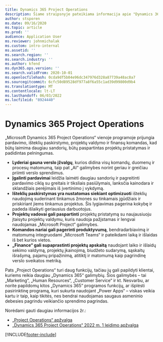 ```yaml
---
title: Dynamics 365 Project Operations
description: Šiame straipsnyje pateikiama informacija apie "Dynamics 365 Project" operacijas.
author: stsporen
ms.date: 09/16/2020
ms.topic: article
ms.prod: ''
audience: Application User
ms.reviewer: johnmichalak
ms.custom: intro-internal
ms.assetid: ''
ms.search.region: ''
ms.search.industry: ''
ms.author: kfend
ms.dyn365.ops.version: ''
ms.search.validFrom: 2020-10-01
ms.openlocfilehash: 0cda9df5b04e96dc347976d328a87739a48ac8a7
ms.sourcegitcommit: 6cfc50d89528df977a8f6a55c1ad39d99800d9b4
ms.translationtype: MT
ms.contentlocale: lt-LT
ms.lasthandoff: 06/03/2022
ms.locfileid: "8924440"
---
```

# <a name="dynamics-365-project-operations"></a>Dynamics 365 Project Operations

„Microsoft Dynamics 365 Project Operations“ vienoje programoje prijungia pardavimo, išteklių paskirstymo, projektų valdymo ir finansų komandas, kad būtų laimima daugiau sandorių, būtų paspartintas projektų pristatymas ir padidintas pelningumas.

-   **Lyderiai gauna verslo įžvalgų**, kurios didina visų komandų, duomenų ir procesų matomumą, taip pat „AI“ galimybes norint geriau ir greičiau priimti verslo sprendimus.
-   **Įgalinti pardavimai** leidžia laimėti daugiau sandorių ir pagreitinti pardavimo ciklą su greitais ir tiksliais pasiūlymais, lanksčia kainodara ir sklandžiais perėjimais iš įvertinimo į vykdymą.
-   **Išteklių paskirstymas yra nustatomas siekiant optimizuoti** išteklių naudojimą suderinant tinkamus žmones su tinkamais įgūdžiais ir priskiriant jiems tinkamus projektus. Šis lygiavimas pagerina kokybę ir padeda išlaikyti geriausius darbuotojus.
-   **Projektų vadovai gali paspartinti** projektų pristatymą su naujausiuoju įtaisytu projektų valdymu, kuris naudoja pažįstamas ir lengvai naudojamas „Microsoft Project“ galimybes.
-   **Komandos nariai gali pagerinti produktyvumą**, bendradarbiavimą ir matomumą integruodami „Microsoft Teams“ ir pateikdami laiką ir išlaidas iš bet kurios vietos.
-   **„Finance“ gali supaprastinti projektų apskaitą** naudojant laiko ir išlaidų sekimo valdymą, projektų įkainojimą, biudžeto sudarymą, sąskaitų išrašymą, pajamų pripažinimą, atitiktį ir matomumą kaip pagrindinę verslo sveikatos metriką.

Pats „Project Operations“ turi daug funkcijų, tačiau jų gali papildyti klientai, kuriems reikia daugiau „Dynamics 365“ galimybių. Šios galimybės – tai „Marketing“, „Human Resources“, „Customer Service“ ir kt. Nesvarbu, ar norite papildomų kitos „Dynamics 365“ programos funkcijų, ar išplėsti pasirinktinę programą, kuri sukurta naudojant „Power Apps“ – viskas veikia kartu ir taip, kaip tikitės, nes bendrai naudojamas saugaus asmeninio debesies pagrindu veikiančio sprendimo pagrindas.

Norėdami gauti daugiau informacijos žr.:

- [„Project Operations“ apžvalga](https://dynamics.microsoft.com/en-us/project-operations/overview/)
- [„Dynamics 365 Project Operations“ 2022 m. 1 leidimo apžvalga](/dynamics365-release-plan/2022wave1/finance-operations/dynamics365-project-operations/)


[!INCLUDE[footer-include](includes/footer-banner.md)]
